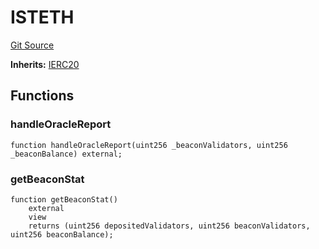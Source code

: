 # ISTETH
[Git Source](https://github.com/larrythecucumber321/protocol/blob/0e60393685a4ae7994ac986273cdfa4cf9c069ed/contracts/plugins/assets/lido/ISTETH.sol)

**Inherits:**
[IERC20](/tools/docgen/src/contracts/plugins/mocks/vendor/EasyAuction.sol/interface.IERC20.md)


## Functions
### handleOracleReport


```solidity
function handleOracleReport(uint256 _beaconValidators, uint256 _beaconBalance) external;
```

### getBeaconStat


```solidity
function getBeaconStat()
    external
    view
    returns (uint256 depositedValidators, uint256 beaconValidators, uint256 beaconBalance);
```

